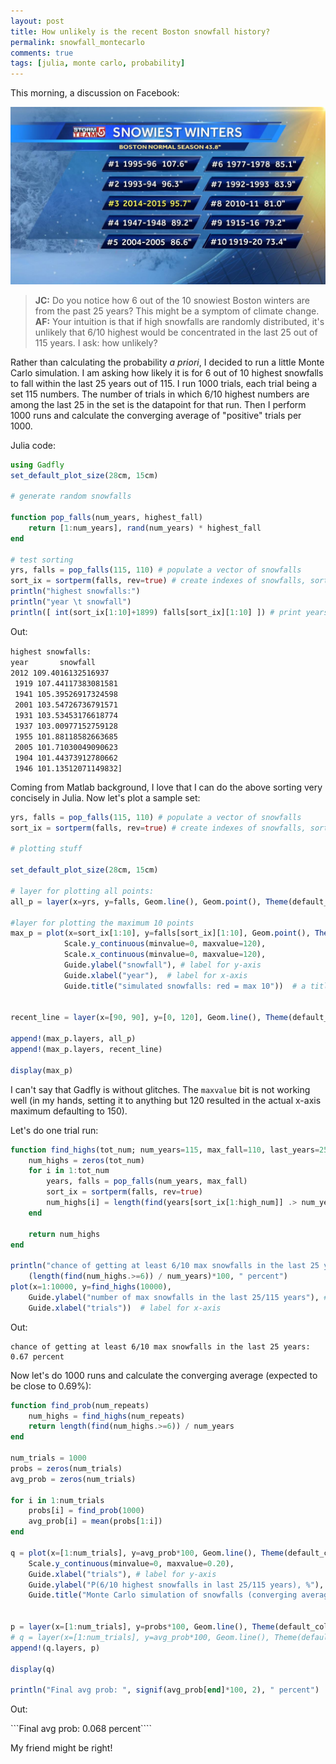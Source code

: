 ```yaml
---
layout: post
title: How unlikely is the recent Boston snowfall history?
permalink: snowfall_montecarlo
comments: true
tags: [julia, monte carlo, probability]
---
```


This morning, a discussion on Facebook:

![](https://raw.githubusercontent.com/aflyax/Julia/master/climate_monte_carlo/boston_snows.jpg)
[]()

>**JC:** Do you notice how 6 out of the 10 snowiest Boston winters are from the past 25 years? This might be a symptom of climate change.<br>
>**AF:** Your intuition is that if high snowfalls are randomly distributed, it's unlikely that 6/10 highest would be concentrated in the last 25 out of 115 years. I ask: how unlikely?

Rather than calculating the probability *a priori*, I decided to run a little Monte Carlo simulation. I am asking how likely it is for 6 out of 10 highest snowfalls to fall within the last 25 years out of 115. I run 1000 trials, each trial being a set 115 numbers. The number of trials in which 6/10 highest numbers are among the last 25 in the set is the datapoint for that run. Then I perform 1000 runs and calculate the converging average of "positive" trials per 1000.

Julia code:

``` julia
using Gadfly
set_default_plot_size(28cm, 15cm)

# generate random snowfalls

function pop_falls(num_years, highest_fall)
    return [1:num_years], rand(num_years) * highest_fall
end

# test sorting
yrs, falls = pop_falls(115, 110) # populate a vector of snowfalls
sort_ix = sortperm(falls, rev=true) # create indexes of snowfalls, sorted in reverse order (high → low)
println("highest snowfalls:")
println("year \t snowfall")
println([ int(sort_ix[1:10]+1899) falls[sort_ix][1:10] ]) # print years and falls corresponding to the top ten indexes
```

Out:

`highest snowfalls:` <br>
` year       snowfall ` <br>
` 2012 109.4016132516937 ` <br>
` 1919 107.44117383081581` <br>
` 1941 105.39526917324598` <br>
` 2001 103.54726736791571` <br>
` 1931 103.53453176618774` <br>
` 1937 103.00977152759128` <br>
` 1955 101.88118582663685` <br>
` 2005 101.71030049090623` <br>
` 1904 101.44373912780662` <br>
` 1946 101.13512071149832]` <br>


Coming from Matlab background, I love that I can do the above sorting very concisely in Julia. Now let's plot a sample set:

``` julia
yrs, falls = pop_falls(115, 110) # populate a vector of snowfalls
sort_ix = sortperm(falls, rev=true) # create indexes of snowfalls, sorted in reverse order (high → low)

# plotting stuff

set_default_plot_size(28cm, 15cm)

# layer for plotting all points:
all_p = layer(x=yrs, y=falls, Geom.line(), Geom.point(), Theme(default_color=color("gray")))

#layer for plotting the maximum 10 points
max_p = plot(x=sort_ix[1:10], y=falls[sort_ix][1:10], Geom.point(), Theme(default_color=color("indianred")),
            Scale.y_continuous(minvalue=0, maxvalue=120),
            Scale.x_continuous(minvalue=0, maxvalue=120),
            Guide.ylabel("snowfall"), # label for y-axis
            Guide.xlabel("year"),  # label for x-axis
            Guide.title("simulated snowfalls: red = max 10"))  # a title)


recent_line = layer(x=[90, 90], y=[0, 120], Geom.line(), Theme(default_color=color("purple")) )

append!(max_p.layers, all_p)
append!(max_p.layers, recent_line)

display(max_p)
```

<object type="image/svg+xml" data="\images\snowfalls_trial.svg"></object>

I can't say that Gadfly is without glitches. The `maxvalue` bit is not working well (in my hands, setting it to anything but 120 resulted in the actual x-axis maximum defaulting to 150).

Let's do one trial run:

```julia
function find_highs(tot_num; num_years=115, max_fall=110, last_years=25, high_num=10)
    num_highs = zeros(tot_num)
    for i in 1:tot_num
        years, falls = pop_falls(num_years, max_fall)
        sort_ix = sortperm(falls, rev=true)
        num_highs[i] = length(find(years[sort_ix[1:high_num]] .> num_years-last_years))
    end
    
    return num_highs
end

println("chance of getting at least 6/10 max snowfalls in the last 25 years: ",
    (length(find(num_highs.>=6)) / num_years)*100, " percent")
plot(x=1:10000, y=find_highs(10000),
    Guide.ylabel("number of max snowfalls in the last 25/115 years"), # label for y-axis
    Guide.xlabel("trials"))  # label for x-axis
```

Out: <br>
```
chance of getting at least 6/10 max snowfalls in the last 25 years: 0.67 percent
```
<object type="image/svg+xml" data="\images\snowfalls_run.svg"></object>

Now let's do 1000 runs and calculate the converging average (expected to be close to 0.69%):

``` julia
function find_prob(num_repeats)
    num_highs = find_highs(num_repeats)
    return length(find(num_highs.>=6)) / num_years
end

num_trials = 1000
probs = zeros(num_trials)
avg_prob = zeros(num_trials)

for i in 1:num_trials
    probs[i] = find_prob(1000)
    avg_prob[i] = mean(probs[1:i])
end

q = plot(x=[1:num_trials], y=avg_prob*100, Geom.line(), Theme(default_color=color("black")),
    Scale.y_continuous(minvalue=0, maxvalue=0.20),
    Guide.xlabel("trials"), # label for y-axis
    Guide.ylabel("P(6/10 highest snowfalls in last 25/115 years), %"),  # label for x-axis
    Guide.title("Monte Carlo simulation of snowfalls (converging average)"))  # a title))


p = layer(x=[1:num_trials], y=probs*100, Geom.line(), Theme(default_color=color("#BCBCBC")))
# q = layer(x=[1:num_trials], y=avg_prob*100, Geom.line(), Theme(default_color=color("black")))
append!(q.layers, p)

display(q)

println("Final avg prob: ", signif(avg_prob[end]*100, 2), " percent")
```

Out:

```Final avg prob: 0.068 percent````

<object type="image/svg+xml" data="\images\snowfalls_probs.svg"></object>

My friend might be right!